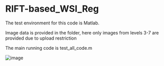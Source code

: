# RIFT-based_WSI_Reg

The test environment for this code is Matlab.

Image data is provided in the folder, here only images from levels 3-7 are provided due to upload restriction

The main running code is test_all_code.m

![image](https://github.com/user-attachments/assets/f8f4f7da-359b-410b-81ea-61cc85e9006c)
